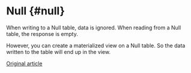 # Null {#null}

When writing to a Null table, data is ignored. When reading from a Null table, the response is empty.

However, you can create a materialized view on a Null table. So the data written to the table will end up in the view.

[Original article](https://clickhouse.tech/docs/en/operations/table_engines/null/) <!--hide-->
